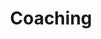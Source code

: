 ---
layout: sub-navigation
title: Coaching
eleventyNavigation:
  key: Coaching
  parent: Soft Skills
  order: 8
---